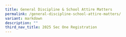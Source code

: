```yaml
---
title: General Discipline & School Attire Matters
permalink: /general-discipline-school-attire-matters/
variant: markdown
description: ""
third_nav_title: 2025 Sec One Registration
---
```

